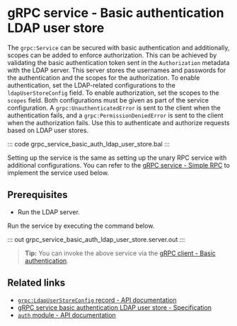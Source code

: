 # gRPC service - Basic authentication LDAP user store

The `grpc:Service` can be secured with basic authentication and additionally, scopes can be added to enforce authorization. This can be achieved by validating the basic authentication token sent in the `Authorization` metadata with the LDAP server. This server stores the usernames and passwords for the authentication and the scopes for the authorization. To enable authentication, set the LDAP-related configurations to the `ldapUserStoreConfig` field. To enable authorization, set the scopes to the `scopes` field. Both configurations must be given as part of the service configuration. A `grpc:UnauthenticatedError` is sent to the client when the authentication fails, and a `grpc:PermissionDeniedError` is sent to the client when the authorization fails. Use this to authenticate and authorize requests based on LDAP user stores.

   ::: code grpc_service_basic_auth_ldap_user_store.bal :::

Setting up the service is the same as setting up the unary RPC service with additional configurations. You can refer to the [gRPC service - Simple RPC](/learn/by-example/grpc-service-simple/) to implement the service used below.

## Prerequisites
- Run the LDAP server.

Run the service by executing the command below.

   ::: out grpc_service_basic_auth_ldap_user_store.server.out :::

>**Tip:** You can invoke the above service via the [gRPC client - Basic authentication](/learn/by-example/grpc-client-basic-auth).

## Related links
- [`grpc:LdapUserStoreConfig` record - API documentation](https://lib.ballerina.io/ballerina/grpc/latest/records/LdapUserStoreConfig)
- [gRPC service basic authentication LDAP user store - Specification](/spec/grpc/#5112-service---basic-auth---ldap-user-store)
- [`auth` module - API documentation](https://lib.ballerina.io/ballerina/auth/latest/)
